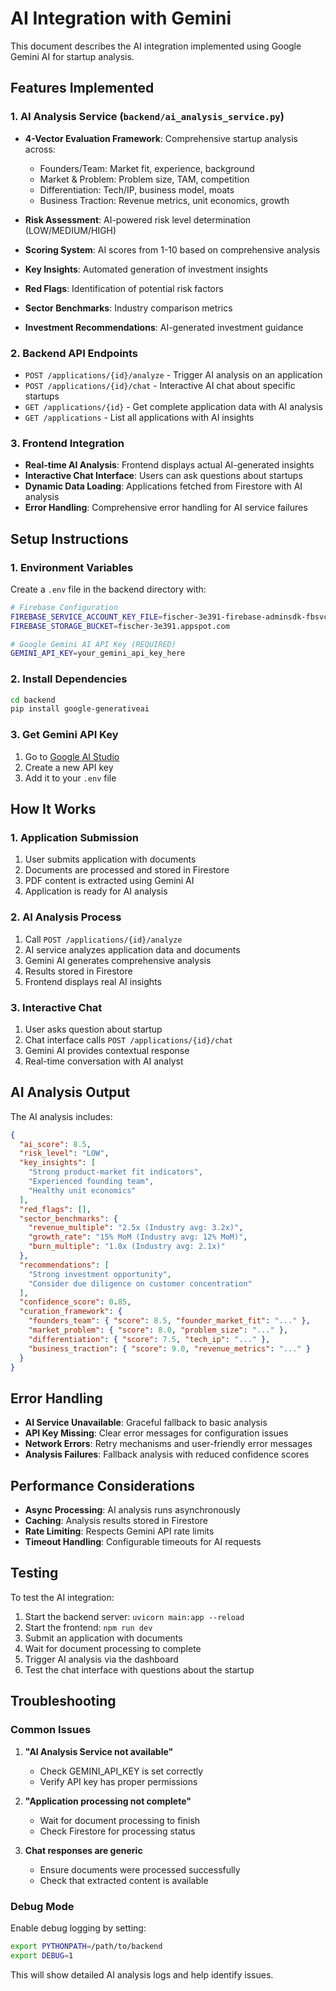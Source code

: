 # AI Integration with Gemini

This document describes the AI integration implemented using Google Gemini AI for startup analysis.

## Features Implemented

### 1. AI Analysis Service (`backend/ai_analysis_service.py`)
- **4-Vector Evaluation Framework**: Comprehensive startup analysis across:
  - Founders/Team: Market fit, experience, background
  - Market & Problem: Problem size, TAM, competition
  - Differentiation: Tech/IP, business model, moats
  - Business Traction: Revenue metrics, unit economics, growth

- **Risk Assessment**: AI-powered risk level determination (LOW/MEDIUM/HIGH)
- **Scoring System**: AI scores from 1-10 based on comprehensive analysis
- **Key Insights**: Automated generation of investment insights
- **Red Flags**: Identification of potential risk factors
- **Sector Benchmarks**: Industry comparison metrics
- **Investment Recommendations**: AI-generated investment guidance

### 2. Backend API Endpoints
- `POST /applications/{id}/analyze` - Trigger AI analysis on an application
- `POST /applications/{id}/chat` - Interactive AI chat about specific startups
- `GET /applications/{id}` - Get complete application data with AI analysis
- `GET /applications` - List all applications with AI insights

### 3. Frontend Integration
- **Real-time AI Analysis**: Frontend displays actual AI-generated insights
- **Interactive Chat Interface**: Users can ask questions about startups
- **Dynamic Data Loading**: Applications fetched from Firestore with AI analysis
- **Error Handling**: Comprehensive error handling for AI service failures

## Setup Instructions

### 1. Environment Variables
Create a `.env` file in the backend directory with:

```bash
# Firebase Configuration
FIREBASE_SERVICE_ACCOUNT_KEY_FILE=fischer-3e391-firebase-adminsdk-fbsvc-8ae6e3cb30.json
FIREBASE_STORAGE_BUCKET=fischer-3e391.appspot.com

# Google Gemini AI API Key (REQUIRED)
GEMINI_API_KEY=your_gemini_api_key_here
```

### 2. Install Dependencies
```bash
cd backend
pip install google-generativeai
```

### 3. Get Gemini API Key
1. Go to [Google AI Studio](https://makersuite.google.com/app/apikey)
2. Create a new API key
3. Add it to your `.env` file

## How It Works

### 1. Application Submission
1. User submits application with documents
2. Documents are processed and stored in Firestore
3. PDF content is extracted using Gemini AI
4. Application is ready for AI analysis

### 2. AI Analysis Process
1. Call `POST /applications/{id}/analyze`
2. AI service analyzes application data and documents
3. Gemini AI generates comprehensive analysis
4. Results stored in Firestore
5. Frontend displays real AI insights

### 3. Interactive Chat
1. User asks question about startup
2. Chat interface calls `POST /applications/{id}/chat`
3. Gemini AI provides contextual response
4. Real-time conversation with AI analyst

## AI Analysis Output

The AI analysis includes:

```json
{
  "ai_score": 8.5,
  "risk_level": "LOW",
  "key_insights": [
    "Strong product-market fit indicators",
    "Experienced founding team",
    "Healthy unit economics"
  ],
  "red_flags": [],
  "sector_benchmarks": {
    "revenue_multiple": "2.5x (Industry avg: 3.2x)",
    "growth_rate": "15% MoM (Industry avg: 12% MoM)",
    "burn_multiple": "1.8x (Industry avg: 2.1x)"
  },
  "recommendations": [
    "Strong investment opportunity",
    "Consider due diligence on customer concentration"
  ],
  "confidence_score": 0.85,
  "curation_framework": {
    "founders_team": { "score": 8.5, "founder_market_fit": "..." },
    "market_problem": { "score": 8.0, "problem_size": "..." },
    "differentiation": { "score": 7.5, "tech_ip": "..." },
    "business_traction": { "score": 9.0, "revenue_metrics": "..." }
  }
}
```

## Error Handling

- **AI Service Unavailable**: Graceful fallback to basic analysis
- **API Key Missing**: Clear error messages for configuration issues
- **Network Errors**: Retry mechanisms and user-friendly error messages
- **Analysis Failures**: Fallback analysis with reduced confidence scores

## Performance Considerations

- **Async Processing**: AI analysis runs asynchronously
- **Caching**: Analysis results stored in Firestore
- **Rate Limiting**: Respects Gemini API rate limits
- **Timeout Handling**: Configurable timeouts for AI requests

## Testing

To test the AI integration:

1. Start the backend server: `uvicorn main:app --reload`
2. Start the frontend: `npm run dev`
3. Submit an application with documents
4. Wait for document processing to complete
5. Trigger AI analysis via the dashboard
6. Test the chat interface with questions about the startup

## Troubleshooting

### Common Issues

1. **"AI Analysis Service not available"**
   - Check GEMINI_API_KEY is set correctly
   - Verify API key has proper permissions

2. **"Application processing not complete"**
   - Wait for document processing to finish
   - Check Firestore for processing status

3. **Chat responses are generic**
   - Ensure documents were processed successfully
   - Check that extracted content is available

### Debug Mode

Enable debug logging by setting:
```bash
export PYTHONPATH=/path/to/backend
export DEBUG=1
```

This will show detailed AI analysis logs and help identify issues.
